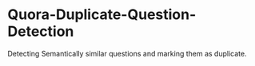 # Quora-Duplicate-Question-Detection
Detecting Semantically similar questions and marking them as duplicate.
